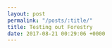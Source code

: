 ```yaml
---
layout: post
permalink: "/posts/:title/"
title: Testing out Forestry
date: 2017-08-21 00:29:06 +0000
---
```

